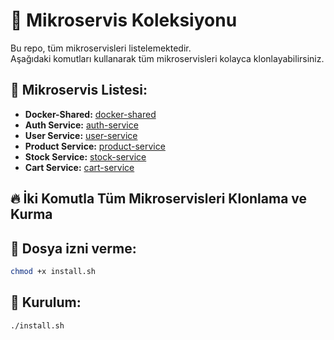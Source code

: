 # 🚀 Mikroservis Koleksiyonu

Bu repo, tüm mikroservisleri listelemektedir.  
Aşağıdaki komutları kullanarak tüm mikroservisleri kolayca klonlayabilirsiniz.

## 📌 Mikroservis Listesi:

- **Docker-Shared:** [docker-shared](https://github.com/my-microservice-project/docker-shared)
- **Auth Service:** [auth-service](https://github.com/my-microservice-project/auth-service)
- **User Service:** [user-service](https://github.com/my-microservice-project/user-service)
- **Product Service:** [product-service](https://github.com/my-microservice-project/product-service)
- **Stock Service:** [stock-service](https://github.com/my-microservice-project/stock-service)
- **Cart Service:** [cart-service](https://github.com/my-microservices/cart-service)

## 🔥 İki Komutla Tüm Mikroservisleri Klonlama ve Kurma

## 📌 Dosya izni verme:
```sh
chmod +x install.sh
```
## 📌 Kurulum:
```sh
./install.sh
```